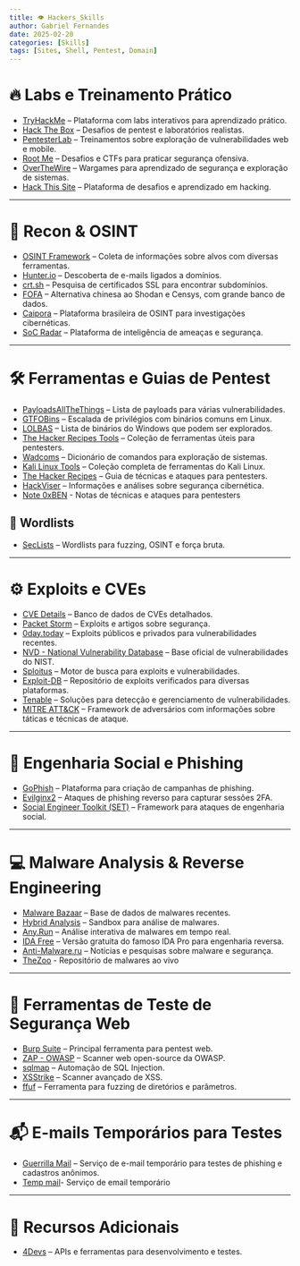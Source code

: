 ```yaml
---
title: 👁️ Hackers_Skills
author: Gabriel Fernandes
date: 2025-02-20
categories: [Skills]
tags: [Sites, Shell, Pentest, Domain]
---
```


# 🔥 **Labs e Treinamento Prático**

- [TryHackMe](https://tryhackme.com/) – Plataforma com labs interativos para aprendizado prático.
- [Hack The Box](https://www.hackthebox.com/) – Desafios de pentest e laboratórios realistas.
- [PentesterLab](https://pentesterlab.com/) – Treinamentos sobre exploração de vulnerabilidades web e mobile.
- [Root Me](https://www.root-me.org/) – Desafios e CTFs para praticar segurança ofensiva.
- [OverTheWire](https://overthewire.org/wargames/) – Wargames para aprendizado de segurança e exploração de sistemas.
- [Hack This Site](https://www.hackthissite.org/) – Plataforma de desafios e aprendizado em hacking.

---

# 🔎 **Recon & OSINT**

- [OSINT Framework](https://osintframework.com/) – Coleta de informações sobre alvos com diversas ferramentas.
- [Hunter.io](https://hunter.io/) – Descoberta de e-mails ligados a domínios.
- [crt.sh](https://crt.sh/) – Pesquisa de certificados SSL para encontrar subdomínios.
- [FOFA](https://fofa.info/) – Alternativa chinesa ao Shodan e Censys, com grande banco de dados.
- [Caipora](https://caipora.pro/) – Plataforma brasileira de OSINT para investigações cibernéticas.
- [SoC Radar](https://socradar.io/) – Plataforma de inteligência de ameaças e segurança.

---

# 🛠 **Ferramentas e Guias de Pentest**

- [PayloadsAllTheThings](https://github.com/swisskyrepo/PayloadsAllTheThings) – Lista de payloads para várias vulnerabilidades.
- [GTFOBins](https://gtfobins.github.io/) – Escalada de privilégios com binários comuns em Linux.
- [LOLBAS](https://lolbas-project.github.io/) – Lista de binários do Windows que podem ser explorados.
- [The Hacker Recipes Tools](https://tools.thehacker.recipes/) – Coleção de ferramentas úteis para pentesters.
- [Wadcoms](https://wadcoms.github.io/) – Dicionário de comandos para exploração de sistemas.
- [Kali Linux Tools](https://www.kali.org/tools/) – Coleção completa de ferramentas do Kali Linux.
- [The Hacker Recipes](https://www.thehacker.recipes/) – Guia de técnicas e ataques para pentesters.
-  [HackViser](https://hackviser.com/) – Informações e análises sobre segurança cibernética.
- [Note 0xBEN](https://notes.benheater.com/) - Notas de técnicas e ataques para pentesters
## 📖 **Wordlists**

- [SecLists](https://github.com/danielmiessler/SecLists) – Wordlists para fuzzing, OSINT e força bruta.

---

# ⚙ **Exploits e CVEs**


- [CVE Details](https://www.cvedetails.com/) – Banco de dados de CVEs detalhados.
- [Packet Storm](https://packetstormsecurity.com/) – Exploits e artigos sobre segurança.
- [0day.today](https://0day.today/) – Exploits públicos e privados para vulnerabilidades recentes.
- [NVD - National Vulnerability Database](https://nvd.nist.gov/) – Base oficial de vulnerabilidades do NIST.
- [Sploitus](https://sploitus.com/) – Motor de busca para exploits e vulnerabilidades.
- [Exploit-DB](https://www.exploit-db.com/) – Repositório de exploits verificados para diversas plataformas.
- [Tenable](https://www.tenable.com/) – Soluções para detecção e gerenciamento de vulnerabilidades.
- [MITRE ATT&CK](https://attack.mitre.org/) – Framework de adversários com informações sobre táticas e técnicas de ataque.

---

# 📡 **Engenharia Social e Phishing**

- [GoPhish](https://getgophish.com/) – Plataforma para criação de campanhas de phishing.
- [Evilginx2](https://github.com/kgretzky/evilginx2) – Ataques de phishing reverso para capturar sessões 2FA.
- [Social Engineer Toolkit (SET)](https://github.com/trustedsec/social-engineer-toolkit) – Framework para ataques de engenharia social.

---

# 💻 **Malware Analysis & Reverse Engineering**


- [Malware Bazaar](https://bazaar.abuse.ch/) – Base de dados de malwares recentes.
- [Hybrid Analysis](https://www.hybrid-analysis.com/) – Sandbox para análise de malwares.
- [Any.Run](https://any.run/) – Análise interativa de malwares em tempo real.
- [IDA Free](https://hex-rays.com/ida-free/) – Versão gratuita do famoso IDA Pro para engenharia reversa.
- [Anti-Malware.ru](https://www.anti-malware.ru/) – Notícias e pesquisas sobre malware e segurança.
- [TheZoo](https://github.com/ytisf/theZoo) - Repositório de malwares ao vivo

---

# 🧪 **Ferramentas de Teste de Segurança Web**

- [Burp Suite](https://portswigger.net/burp) – Principal ferramenta para pentest web.
- [ZAP - OWASP](https://www.zaproxy.org/) – Scanner web open-source da OWASP.
- [sqlmap](https://github.com/sqlmapproject/sqlmap) – Automação de SQL Injection.
- [XSStrike](https://github.com/s0md3v/XSStrike) – Scanner avançado de XSS.
- [ffuf](https://github.com/ffuf/ffuf) – Ferramenta para fuzzing de diretórios e parâmetros.

---

# 📬 **E-mails Temporários para Testes**

- [Guerrilla Mail](https://www.guerrillamail.com/) – Serviço de e-mail temporário para testes de phishing e cadastros anônimos.
- [Temp mail](https://temp-mail.org/)- Serviço de email temporário

---

# 🔗 **Recursos Adicionais**

- [4Devs](https://www.4devs.com.br/) – APIs e ferramentas para desenvolvimento e testes.
